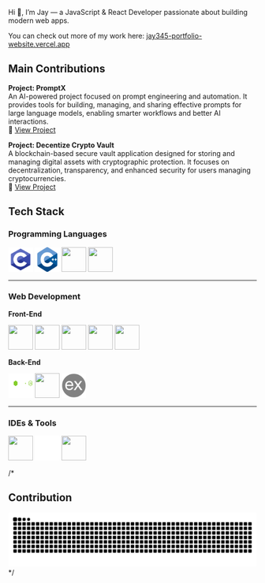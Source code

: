 Hi 👋, I’m Jay — a JavaScript & React Developer passionate about building modern web apps.

You can check out more of my work here: 
[jay345-portfolio-website.vercel.app](https://jay345-portfolio-website.vercel.app/)  


## Main Contributions

**Project: PromptX**  
An AI-powered project focused on prompt engineering and automation. It provides tools for building, managing, and sharing effective prompts for large language models, enabling smarter workflows and better AI interactions.  
🔗 [View Project](https://promptai-six.vercel.app/)



**Project: Decentize Crypto Vault**  
A blockchain-based secure vault application designed for storing and managing digital assets with cryptographic protection. It focuses on decentralization, transparency, and enhanced security for users managing cryptocurrencies.  
🔗 <a href="https://crypto-vault-lyart.vercel.app/" target="_blank">View Project</a>

## Tech Stack

### Programming Languages
<p class="tech-logo">
  <img src="/assets/C.png" width="50" height="50"/>
  <img src="/assets/C++.png" width="50" height="50"/>
  <img src="https://cdn.jsdelivr.net/gh/devicons/devicon/icons/javascript/javascript-original.svg" width="50" height="50"/>
  <img src="https://cdn.jsdelivr.net/gh/devicons/devicon/icons/typescript/typescript-original.svg" width="50" height="50"/>
</p>

---

### Web Development  

**Front-End**
<p class="tech-logo">
  <img src="https://cdn.jsdelivr.net/gh/devicons/devicon/icons/html5/html5-original.svg" width="50" height="50"/>
  <img src="https://cdn.jsdelivr.net/gh/devicons/devicon/icons/css3/css3-original.svg" width="50" height="50"/>
  <img src="https://cdn.jsdelivr.net/gh/devicons/devicon/icons/javascript/javascript-original.svg" width="50" height="50"/>
  <img src="https://cdn.jsdelivr.net/gh/devicons/devicon/icons/react/react-original.svg" width="50" height="50"/>
  <img src="https://cdn.jsdelivr.net/gh/devicons/devicon/icons/redux/redux-original.svg" width="50" height="50"/>
</p>

**Back-End**
<p class="tech-logo">
 <img src="/assets/NODE.png" width="50" height="50"/>
 <img src="https://cdn.jsdelivr.net/gh/devicons/devicon/icons/mongodb/mongodb-original.svg" width="50" height="50"/>
 <img src="/assets/EX.png" width="50" height="50"/>
</p>

---

### IDEs & Tools
<p class="tech-logo">
  <img src="https://cdn.jsdelivr.net/gh/devicons/devicon/icons/vscode/vscode-original.svg" width="50" height="50"/>
  <img src="/assets/GIT.png" width="50" height="50"/>
  <img src="https://cdn.jsdelivr.net/gh/devicons/devicon/icons/git/git-original.svg" width="50" height="50"/>
</p>


/*
## Contribution 
<div align="center">
<picture>
  <source media="(prefers-color-scheme: dark)" srcset="https://raw.githubusercontent.com/jaypatel345/jaypatel345/output/github-contribution-grid-snake-dark.svg" />
  <source media="(prefers-color-scheme: light)" srcset="https://raw.githubusercontent.com/jaypatel345/jaypatel345/output/github-contribution-grid-snake.svg" />
  <img alt="github contribution snake" src="https://raw.githubusercontent.com/jaypatel345/jaypatel345/output/github-contribution-grid-snake.svg" />
</picture>
</div>
*/
